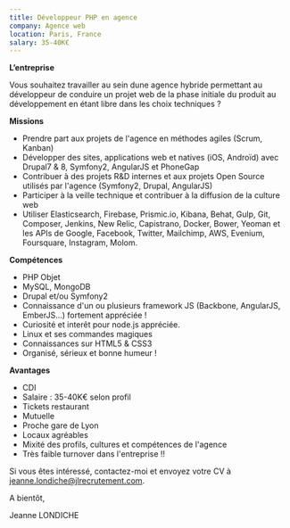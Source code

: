 ```yaml
---
title: Développeur PHP en agence
company: Agence web
location: Paris, France
salary: 35-40K€
---
```


<strong>L’entreprise</strong>

Vous souhaitez travailler au sein dune agence hybride permettant au développeur de conduire un projet web de la phase initiale du produit au développement en étant libre dans les choix techniques ?

<strong>Missions</strong>

- Prendre part aux projets de l'agence en méthodes agiles (Scrum, Kanban)
- Développer des sites, applications web et natives (iOS, Androïd) avec Drupal7 & 8, Symfony2, AngularJS et PhoneGap
- Contribuer à des projets R&D internes et aux projets Open Source utilisés par l'agence (Symfony2, Drupal, AngularJS)
- Participer à la veille technique et contribuer à la diffusion de la culture web
- Utiliser Elasticsearch, Firebase, Prismic.io, Kibana, Behat, Gulp, Git, Composer, Jenkins, New Relic, Capistrano, Docker, Bower, Yeoman et les APIs de Google, Facebook, Twitter, Mailchimp, AWS, Evenium, Foursquare, Instagram, Molom.

<strong>Compétences</strong>

- PHP Objet
- MySQL, MongoDB
- Drupal et/ou Symfony2
- Connaissance d'un ou plusieurs framework JS (Backbone, AngularJS, EmberJS...) fortement appréciée !
- Curiosité et interêt pour node.js appréciée.
- Linux et ses commandes magiques
- Connaissances sur HTML5 & CSS3
- Organisé, sérieux et bonne humeur !

<strong>Avantages</strong>

- CDI
- Salaire : 35-40K€ selon profil
- Tickets restaurant
- Mutuelle
- Proche gare de Lyon
- Locaux agréables
- Mixité des profils, cultures et compétences de l'agence
- Très faible turnover dans l'entreprise !!

Si vous êtes intéressé, contactez-moi et envoyez votre CV à jeanne.londiche@jlrecrutement.com.

A bientôt,

Jeanne LONDICHE